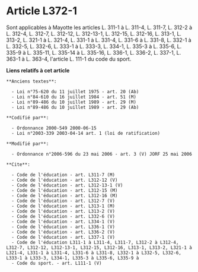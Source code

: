 # Article L372-1

Sont applicables à Mayotte les articles L. 311-1 à L. 311-4, L. 311-7, L. 312-2 à L. 312-4, L. 312-7, L. 312-12, L. 312-13-1,
L. 312-15, L. 312-16, L. 313-1, L. 313-2, L. 321-1 à L. 321-4, L. 331-1 à L. 331-4, L. 331-6 à L. 331-8, L. 332-1 à L. 332-5,
L. 332-6, L. 333-1 à L. 333-3, L. 334-1, L. 335-3 à L. 335-6, L. 335-9 à L. 335-11, L. 335-14 à L. 335-16, L. 336-1, L.
336-2, L. 337-1, L. 363-1 à L. 363-4, l'article L. 111-1 du code du sport.

**Liens relatifs à cet article**

	**Anciens textes**:

	  - Loi n°75-620 du 11 juillet 1975 - art. 20 (Ab)
	  - Loi n°84-610 du 16 juillet 1984 - art. 51 (M)
	  - Loi n°89-486 du 10 juillet 1989 - art. 29 (M)
	  - Loi n°89-486 du 10 juillet 1989 - art. 29 (Ab)

	**Codifié par**:

	  - Ordonnance 2000-549 2000-06-15
	  - Loi n°2003-339 2003-04-14 art. 1 (loi de ratification)

	**Modifié par**:

	  - Ordonnance n°2006-596 du 23 mai 2006 - art. 3 (V) JORF 25 mai 2006

	**Cite**:

	  - Code de l'éducation - art. L311-7 (M)
	  - Code de l'éducation - art. L312-12 (V)
	  - Code de l'éducation - art. L312-13-1 (V)
	  - Code de l'éducation - art. L312-15 (M)
	  - Code de l'éducation - art. L312-16 (M)
	  - Code de l'éducation - art. L312-7 (V)
	  - Code de l'éducation - art. L313-1 (M)
	  - Code de l'éducation - art. L313-2 (V)
	  - Code de l'éducation - art. L332-6 (V)
	  - Code de l'éducation - art. L334-1 (V)
	  - Code de l'éducation - art. L336-1 (V)
	  - Code de l'éducation - art. L336-2 (V)
	  - Code de l'éducation - art. L337-1 (V)
	  - Code de l'éducation L311-1 à L311-4, L311-7, L312-2 à L312-4, L312-7, L312-12, L312-13-1, L312-15, L312-16, L313-1, L313-2, L321-1 à L321-4, L331-1 à L331-4, L331-6 à L331-8, L332-1 à L332-5, L332-6, L333-1 à L333-3, L334-1, L335-3 à L335-6, L335-9 à
	  - Code du sport. - art. L111-1 (V)
